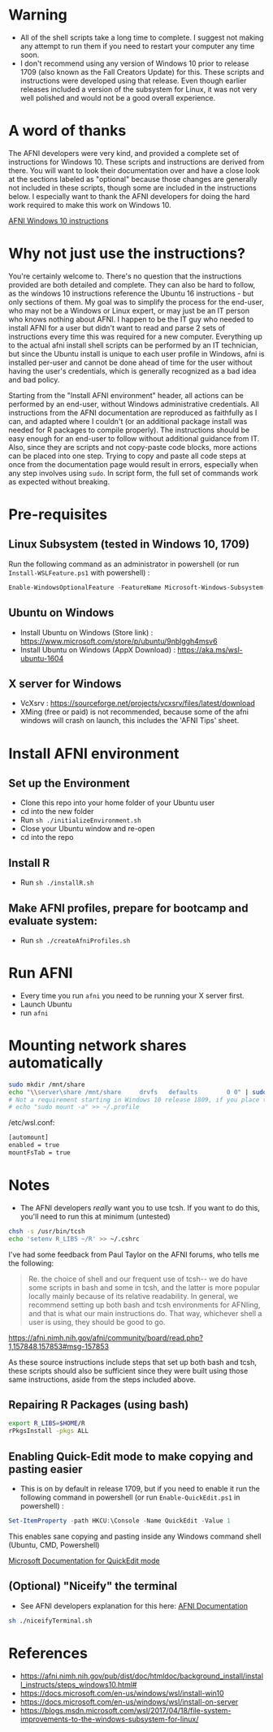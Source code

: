 # Warning
* All of the shell scripts take a long time to complete. I suggest not making any attempt to run them if you need to restart your computer any time soon. 
* I don't recommend using any version of Windows 10 prior to release 1709 (also known as the Fall Creators Update) for this. These scripts and instructions were developed using that release. Even though earlier releases included a version of the subsystem for Linux, it was not very well polished and would not be a good overall experience.

# A word of thanks

The AFNI developers were very kind, and provided a complete set of instructions for Windows 10. These scripts and instructions are derived from there. You will want to look their documentation over and have a close look at the sections labeled as "optional" because those changes are generally not included in these scripts, though some are included in the instructions below. I especially want to thank the AFNI developers for doing the hard work required to make this work on Windows 10. 

[AFNI Windows 10 instructions](https://afni.nimh.nih.gov/pub/dist/doc/htmldoc/background_install/install_instructs/steps_windows10.html#)

# Why not just use the instructions?
You're certainly welcome to. There's no question that the instructions provided are both detailed and complete. They can also be hard to follow, as the windows 10 instructions reference the Ubuntu 16 instructions - but only sections of them. My goal was to simplify the process for the end-user, who may not be a Windows or Linux expert, or may just be an IT person who knows nothing about AFNI. I happen to be the IT guy who needed to install AFNI for a user but didn't want to read and parse 2 sets of instructions every time this was required for a new computer. Everything up to the actual afni install shell scripts can be performed by an IT technician, but since the Ubuntu install is unique to each user profile in Windows, afni is installed per-user and cannot be done ahead of time for the user without having the user's credentials, which is generally recognized as a bad idea and bad policy.

Starting from the "Install AFNI environment" header, all actions can be performed by an end-user, without Windows administrative credentials. All instructions from the AFNI documentation are reproduced as faithfully as I can, and adapted where I couldn't (or an additional package install was needed for R packages to compile properly). The instructions should be easy enough for an end-user to follow without additional guidance from IT. Also, since they are scripts and not copy-paste code blocks, more actions can be placed into one step. Trying to copy and paste all code steps at once from the documentation page would result in errors, especially when any step involves using `sudo`. In script form, the full set of commands work as expected without breaking.

# Pre-requisites
## Linux Subsystem (tested in Windows 10, 1709)
Run the following command as an administrator in powershell (or run `Install-WSLFeature.ps1` with powershell)  :
```powershell
Enable-WindowsOptionalFeature -FeatureName Microsoft-Windows-Subsystem-Linux -Online -All -LimitAccess -NoRestart -ErrorAction Stop
```
## Ubuntu on Windows 
* Install Ubuntu on Windows (Store link) : https://www.microsoft.com/store/p/ubuntu/9nblggh4msv6
* Install Ubuntu on Windows (AppX Download) : https://aka.ms/wsl-ubuntu-1604

## X server for Windows 
* VcXsrv : https://sourceforge.net/projects/vcxsrv/files/latest/download
* XMing (free or paid) is not recommended, because some of the afni windows will crash on launch, this includes the 'AFNI Tips' sheet.

# Install AFNI environment
## Set up the Environment
* Clone this repo into your home folder of your Ubuntu user
* cd into the new folder 
* Run `sh ./initializeEnvironment.sh`
* Close your Ubuntu window and re-open
* cd into the repo

## Install R
* Run `sh ./installR.sh`

## Make AFNI profiles, prepare for bootcamp and evaluate system:
* Run `sh ./createAfniProfiles.sh`

# Run AFNI
* Every time you run `afni` you need to be running your X server first. 
* Launch Ubuntu
* run `afni` 

# Mounting network shares automatically
```bash
sudo mkdir /mnt/share
echo "\\server\share /mnt/share     drvfs   defaults        0 0" | sudo tee --append /etc/fstab
# Not a requirement starting in Windows 10 release 1809, if you place the following lines in /etc/wsl.com
# echo "sudo mount -a" >> ~/.profile
``` 
/etc/wsl.conf:
```bash
[automount]
enabled = true
mountFsTab = true
```

# Notes
* The AFNI developers *really* want you to use tcsh. If you want to do this, you'll need to run this at minimum (untested)
```bash
chsh -s /usr/bin/tcsh
echo 'setenv R_LIBS ~/R' >> ~/.cshrc
```

I've had some feedback from Paul Taylor on the AFNI forums, who tells me the following:

> Re. the choice of shell and our frequent use of tcsh-- we do have some scripts in bash and some in tcsh, and the latter is more popular locally mainly because of its relative readability. In general, we recommend setting up both bash and tcsh environments for AFNIing, and that is what our main instructions do. That way, whichever shell a user is using, they should be good to go. 

https://afni.nimh.nih.gov/afni/community/board/read.php?1,157848,157853#msg-157853

As these source instructions include steps that set up both bash and tcsh, these scripts should also be sufficient since they were built using those same instructions, aside from the steps included above. 

## Repairing R Packages (using bash)
```bash
export R_LIBS=$HOME/R
rPkgsInstall -pkgs ALL
```

## Enabling Quick-Edit mode to make copying and pasting easier
* This is on by default in release 1709, but if you need to enable it run the following command in powershell (or run `Enable-QuickEdit.ps1` in powershell) :
```powershell
Set-ItemProperty -path HKCU:\Console -Name QuickEdit -Value 1
```
This enables sane copying and pasting inside any Windows command shell (Ubuntu, CMD, Powershell)

[Microsoft Documentation for QuickEdit mode](https://docs.microsoft.com/en-us/previous-versions/windows/it-pro/windows-2000-server/cc978582(v=technet.10))

## (Optional) "Niceify" the terminal 
* See AFNI developers explanation for this here: [AFNI Documentation](https://afni.nimh.nih.gov/pub/dist/doc/htmldoc/background_install/install_instructs/steps_windows10.html#id9)
```bash
sh ./niceifyTerminal.sh
```

# References
* https://afni.nimh.nih.gov/pub/dist/doc/htmldoc/background_install/install_instructs/steps_windows10.html#
* https://docs.microsoft.com/en-us/windows/wsl/install-win10
* https://docs.microsoft.com/en-us/windows/wsl/install-on-server
* https://blogs.msdn.microsoft.com/wsl/2017/04/18/file-system-improvements-to-the-windows-subsystem-for-linux/
